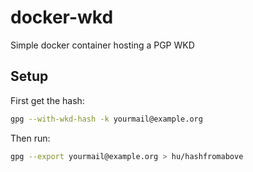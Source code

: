 # docker-wkd

Simple docker container hosting a PGP WKD

## Setup

First get the hash:

```sh
gpg --with-wkd-hash -k yourmail@example.org
```

Then run:

```sh
gpg --export yourmail@example.org > hu/hashfromabove
```
